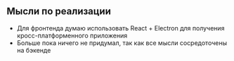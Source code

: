## Мысли по реализации
- Для фронтенда думаю использовать React + Electron для получения кросс-платформенного приложения
- Больше пока ничего не придумал, так как все мысли сосредоточены на бэкенде
